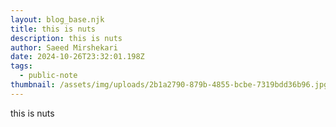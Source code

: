 ```yaml
---
layout: blog_base.njk
title: this is nuts
description: this is nuts
author: Saeed Mirshekari
date: 2024-10-26T23:32:01.198Z
tags:
  - public-note
thumbnail: /assets/img/uploads/2b1a2790-879b-4855-bcbe-7319bdd36b96.jpg
---
```

this is nuts